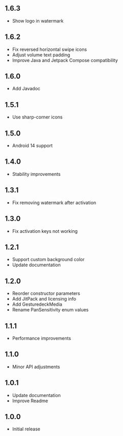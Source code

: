 ## 1.6.3
* Show logo in watermark

## 1.6.2
* Fix reversed horizontal swipe icons
* Adjust volume text padding
* Improve Java and Jetpack Compose compatibility

## 1.6.0
* Add Javadoc

## 1.5.1
* Use sharp-corner icons

## 1.5.0
* Android 14 support

## 1.4.0
* Stability improvements

## 1.3.1
* Fix removing watermark after activation

## 1.3.0
* Fix activation keys not working

## 1.2.1
* Support custom background color
* Update documentation

## 1.2.0
* Reorder constructor parameters
* Add JitPack and licensing info
* Add GesturedeckMedia
* Rename PanSensitivity enum values

## 1.1.1
* Performance improvements

## 1.1.0
* Minor API adjustments

## 1.0.1
* Update documentation
* Improve Readme

## 1.0.0
* Initial release
